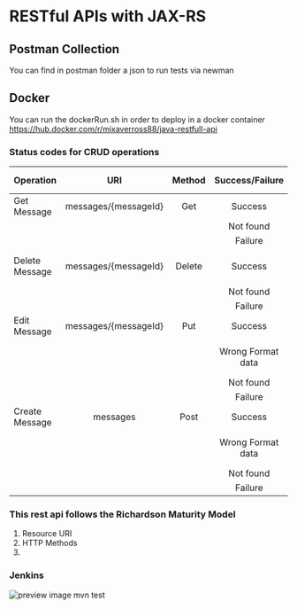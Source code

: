# RESTful APIs with JAX-RS


## Postman Collection ##
You can find in postman folder a json to run tests via newman

## Docker ##
You can run the dockerRun.sh in order to deploy in a docker container
https://hub.docker.com/r/mixaverross88/java-restfull-api

### Status codes for CRUD operations

|Operation|URI|Method|Success/Failure|Status Code|
|----  |:-----:|:-----:|:-----:|:-----:|
|Get Message|messages/{messageId}|Get|Success|200|
| | | |Not found|404|
| | | |Failure|500|
|Delete Message|messages/{messageId}|Delete|Success|200 or 204|
| | | |Not found|404|
| | | |Failure|500|
|Edit Message|messages/{messageId}|Put|Success|201|
| | | |Wrong Format data|400 or 415|
| | | |Not found|404|
| | | |Failure|500|
|Create Message|messages|Post|Success|201|
| | | |Wrong Format data|400 or 415|
| | | |Not found|404|
| | | |Failure|500|


### This rest api follows the Richardson Maturity Model
1. Resource URI
2. HTTP Methods
3. 


### Jenkins
![preview image](https://raw.githubusercontent.com/mixaverros88/java-api/master/src/main/webapp/resources/img/jenkins.jpg)
mvn test
